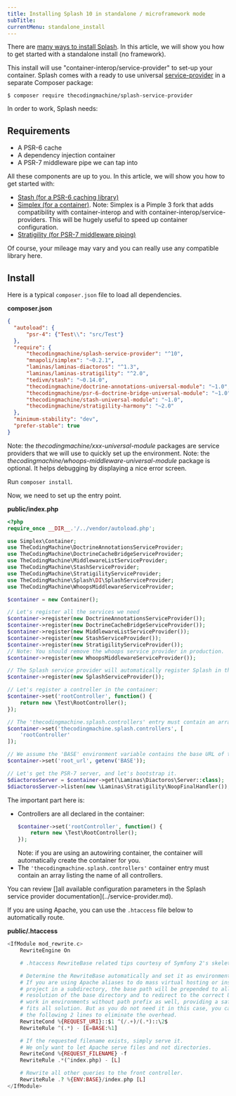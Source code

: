 ```yaml
---
title: Installing Splash 10 in standalone / microframework mode
subTitle: 
currentMenu: standalone_install
---
```


There are [many ways to install Splash](index.md). In this article, we will show you how to get started with a standalone install (no framework).

This install will use "container-interop/service-provider" to set-up your container.
Splash comes with a ready to use universal [service-provider](https://github.com/thecodingmachine/splash-service-provider/) in a separate Composer package:

```
$ composer require thecodingmachine/splash-service-provider
```

In order to work, Splash needs:

Requirements
------------

- A PSR-6 cache
- A dependency injection container
- A PSR-7 middleware pipe we can tap into

All these components are up to you. In this article, we will show you how to get started with:

- [Stash (for a PSR-6 caching library)](http://www.stashphp.com/)
- [Simplex (for a container)](https://github.com/mnapoli/simplex/). Note: Simplex is a Pimple 3 fork that adds compatibility with container-interop and with container-interop/service-providers. This will be hugely useful to speed up container configuration.
- [Stratigility (for PSR-7 middleware piping)](https://github.com/laminas/laminas-stratigility)

Of course, your mileage may vary and you can really use any compatible library here.

Install
-------

Here is a typical `composer.json` file to load all dependencies.

**composer.json**
```json
{
  "autoload": {
      "psr-4": {"Test\\": "src/Test"}
  },
  "require": {
      "thecodingmachine/splash-service-provider": "^10",
      "mnapoli/simplex": "~0.2.1",
      "laminas/laminas-diactoros": "^1.3",
      "laminas/laminas-stratigility": "^2.0",
      "tedivm/stash": "~0.14.0",
      "thecodingmachine/doctrine-annotations-universal-module": "~1.0",
      "thecodingmachine/psr-6-doctrine-bridge-universal-module": "~1.0",
      "thecodingmachine/stash-universal-module": "~1.0",
      "thecodingmachine/stratigility-harmony": "~2.0"
  },
  "minimum-stability": "dev",
  "prefer-stable": true
}
```

Note: the *thecodingmachine/xxx-universal-module* packages are service providers that we will use to quickly set up the environment.
Note: the *thecodingmachine/whoops-middleware-universal-module* package is optional. It helps debugging by displaying a nice error screen.

Run `composer install`.

Now, we need to set up the entry point.

**public/index.php**
```php
<?php
require_once __DIR__.'/../vendor/autoload.php';

use Simplex\Container;
use TheCodingMachine\DoctrineAnnotationsServiceProvider;
use TheCodingMachine\DoctrineCacheBridgeServiceProvider;
use TheCodingMachine\MiddlewareListServiceProvider;
use TheCodingMachine\StashServiceProvider;
use TheCodingMachine\StratigilityServiceProvider;
use TheCodingMachine\Splash\DI\SplashServiceProvider;
use TheCodingMachine\WhoopsMiddlewareServiceProvider;

$container = new Container();

// Let's register all the services we need
$container->register(new DoctrineAnnotationsServiceProvider());
$container->register(new DoctrineCacheBridgeServiceProvider());
$container->register(new MiddlewareListServiceProvider());
$container->register(new StashServiceProvider());
$container->register(new StratigilityServiceProvider());
// Note: You should remove the whoops service provider in production.
$container->register(new WhoopsMiddlewareServiceProvider());

// The Splash service provider will automatically register Splash in the Stratigility middleware pipe.
$container->register(new SplashServiceProvider());

// Let's register a controller in the container:
$container->set('rootController', function() {
    return new \Test\RootController();
});

// The 'thecodingmachine.splash.controllers' entry must contain an array of controller instances.
$container->set('thecodingmachine.splash.controllers', [
    'rootController'
]);

// We assume the 'BASE' environment variable contains the base URL of the application (see .htaccess below)
$container->set('root_url', getenv('BASE'));

// Let's get the PSR-7 server, and let's bootstrap it.
$diactorosServer = $container->get(\Laminas\Diactoros\Server::class);
$diactorosServer->listen(new \Laminas\Stratigility\NoopFinalHandler());
```

The important part here is:

- Controllers are all declared in the container:
  ```php
  $container->set('rootController', function() {
      return new \Test\RootController();
  });
  ```
  Note: if you are using an autowiring container, the container will automatically create the container for you.
- The `'thecodingmachine.splash.controllers'` container entry must contain an array listing the name of all controllers.

You can review []all available configuration parameters in the Splash service provider documentation](../service-provider.md).

If you are using Apache, you can use the `.htaccess` file below to automatically route.

**public/.htaccess**
```php
<IfModule mod_rewrite.c>
    RewriteEngine On

	# .htaccess RewriteBase related tips courtesy of Symfony 2's skeleton app.

    # Determine the RewriteBase automatically and set it as environment variable.
    # If you are using Apache aliases to do mass virtual hosting or installed the
    # project in a subdirectory, the base path will be prepended to allow proper
    # resolution of the base directory and to redirect to the correct URI. It will
    # work in environments without path prefix as well, providing a safe, one-size
    # fits all solution. But as you do not need it in this case, you can comment
    # the following 2 lines to eliminate the overhead.
    RewriteCond %{REQUEST_URI}::$1 ^(/.+)/(.*)::\2$
    RewriteRule ^(.*) - [E=BASE:%1]

    # If the requested filename exists, simply serve it.
    # We only want to let Apache serve files and not directories.
    RewriteCond %{REQUEST_FILENAME} -f
    RewriteRule .*(^index.php) - [L]

    # Rewrite all other queries to the front controller.
    RewriteRule .? %{ENV:BASE}/index.php [L]
</IfModule>
```
